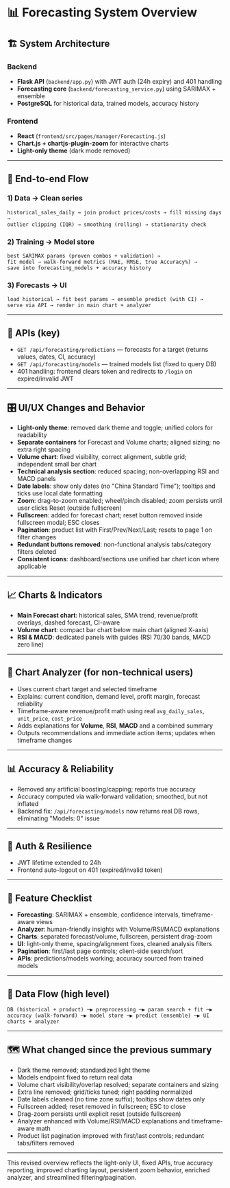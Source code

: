 # 📊 Forecasting System Overview 

## 🏗️ System Architecture

### Backend
- **Flask API** (`backend/app.py`) with JWT auth (24h expiry) and 401 handling
- **Forecasting core** (`backend/forecasting_service.py`) using SARIMAX + ensemble
- **PostgreSQL** for historical data, trained models, accuracy history

### Frontend
- **React** (`frontend/src/pages/manager/Forecasting.js`)
- **Chart.js + chartjs-plugin-zoom** for interactive charts
- **Light-only theme** (dark mode removed)

---

## 🔄 End-to-end Flow

### 1) Data → Clean series
```
historical_sales_daily → join product prices/costs → fill missing days →
outlier clipping (IQR) → smoothing (rolling) → stationarity check
```

### 2) Training → Model store
```
best SARIMAX params (proven combos + validation) →
fit model → walk-forward metrics (MAE, RMSE, true Accuracy%) →
save into forecasting_models + accuracy history
```

### 3) Forecasts → UI
```
load historical → fit best params → ensemble predict (with CI) →
serve via API → render in main chart + analyzer
```

---

## 🔧 APIs (key)
- `GET /api/forecasting/predictions` — forecasts for a target (returns values, dates, CI, accuracy)
- `GET /api/forecasting/models` — trained models list (fixed to query DB)
- 401 handling: frontend clears token and redirects to `/login` on expired/invalid JWT

---

## 🎛️ UI/UX Changes and Behavior
- **Light-only theme**: removed dark theme and toggle; unified colors for readability
- **Separate containers** for Forecast and Volume charts; aligned sizing; no extra right spacing
- **Volume chart**: fixed visibility, correct alignment, subtle grid; independent small bar chart
- **Technical analysis section**: reduced spacing; non-overlapping RSI and MACD panels
- **Date labels**: show only dates (no "China Standard Time"); tooltips and ticks use local date formatting
- **Zoom**: drag-to-zoom enabled; wheel/pinch disabled; zoom persists until user clicks Reset (outside fullscreen)
- **Fullscreen**: added for forecast chart; reset button removed inside fullscreen modal; ESC closes
- **Pagination**: product list with First/Prev/Next/Last; resets to page 1 on filter changes
- **Redundant buttons removed**: non-functional analysis tabs/category filters deleted
- **Consistent icons**: dashboard/sections use unified bar chart icon where applicable

---

## 📈 Charts & Indicators
- **Main Forecast chart**: historical sales, SMA trend, revenue/profit overlays, dashed forecast, CI-aware
- **Volume chart**: compact bar chart below main chart (aligned X-axis)
- **RSI & MACD**: dedicated panels with guides (RSI 70/30 bands, MACD zero line)

---

## 🧠 Chart Analyzer (for non-technical users)
- Uses current chart target and selected timeframe
- Explains: current condition, demand level, profit margin, forecast reliability
- Timeframe-aware revenue/profit math using real `avg_daily_sales`, `unit_price`, `cost_price`
- Adds explanations for **Volume**, **RSI**, **MACD** and a combined summary
- Outputs recommendations and immediate action items; updates when timeframe changes

---

## 📊 Accuracy & Reliability
- Removed any artificial boosting/capping; reports true accuracy
- Accuracy computed via walk-forward validation; smoothed, but not inflated
- Backend fix: `/api/forecasting/models` now returns real DB rows, eliminating "Models: 0" issue

---

## 🔐 Auth & Resilience
- JWT lifetime extended to 24h
- Frontend auto-logout on 401 (expired/invalid token)

---

## 🔎 Feature Checklist
- **Forecasting**: SARIMAX + ensemble, confidence intervals, timeframe-aware views
- **Analyzer**: human-friendly insights with Volume/RSI/MACD explanations
- **Charts**: separated forecast/volume, fullscreen, persistent drag-zoom
- **UI**: light-only theme, spacing/alignment fixes, cleaned analysis filters
- **Pagination**: first/last page controls; client-side search/sort
- **APIs**: predictions/models working; accuracy sourced from trained models

---

## 📐 Data Flow (high level)
```
DB (historical + product) ─▶ preprocessing ─▶ param search + fit ─▶
accuracy (walk-forward) ─▶ model store ─▶ predict (ensemble) ─▶ UI charts + analyzer
```

---

## 🗺️ What changed since the previous summary
- Dark theme removed; standardized light theme
- Models endpoint fixed to return real data
- Volume chart visibility/overlap resolved; separate containers and sizing
- Extra line removed; grid/ticks tuned; right padding normalized
- Date labels cleaned (no time zone suffix); tooltips show dates only
- Fullscreen added; reset removed in fullscreen; ESC to close
- Drag-zoom persists until explicit reset (outside fullscreen)
- Analyzer enhanced with Volume/RSI/MACD explanations and timeframe-aware math
- Product list pagination improved with first/last controls; redundant tabs/filters removed

---

This revised overview reflects the light-only UI, fixed APIs, true accuracy reporting, improved charting layout, persistent zoom behavior, enriched analyzer, and streamlined filtering/pagination.
